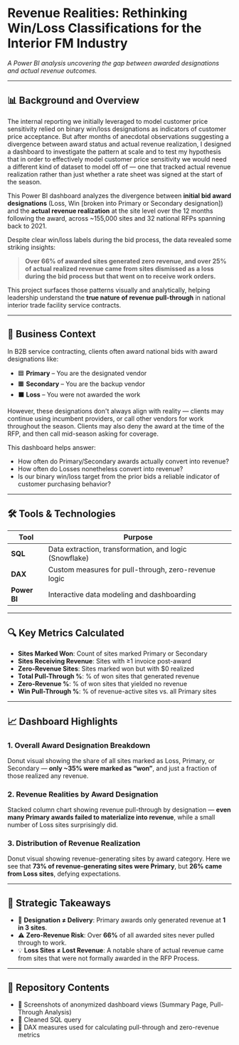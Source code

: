 # Revenue Realities: Rethinking Win/Loss Classifications for the Interior FM Industry
*A Power BI analysis uncovering the gap between awarded designations and actual revenue outcomes.*

---

## 📊 Background and Overview

The internal reporting we initially leveraged to model customer price sensitivity relied on binary win/loss designations as indicators of customer price acceptance. But after months of anecdotal observations suggesting a divergence between award status and actual revenue realization, I designed a dashboard to investigate the pattern at scale and to test my hypothesis that in order to effectively model customer price sensitivity we would need a different kind of dataset to model off of — one that tracked actual revenue realization rather than just whether a rate sheet was signed at the start of the season. 

This Power BI dashboard analyzes the divergence between **initial bid award designations** (Loss, Win [broken into Primary or Secondary designation]) and the **actual revenue realization** at the site level over the 12 months following the award, across ~155,000 sites and 32 national RFPs spanning back to 2021.

Despite clear win/loss labels during the bid process, the data revealed some striking insights:

> **Over 66% of awarded sites generated zero revenue, and over 25% of actual realized revenue came from sites dismissed as a loss during the bid process but that went on to receive work orders.**

This project surfaces those patterns visually and analytically, helping leadership understand the **true nature of revenue pull-through** in national interior trade facility service contracts.

---

## 🧠 Business Context

In B2B service contracting, clients often award national bids with award designations like:
- 🟦 **Primary** – You are the designated vendor
- 🟧 **Secondary** – You are the backup vendor
- ⬛ **Loss** – You were not awarded the work

However, these designations don't always align with reality — clients may continue using incumbent providers, or call other vendors for work throughout the season. Clients may also deny the award at the time of the RFP, and then call mid-season asking for coverage.

This dashboard helps answer:
- How often do Primary/Secondary awards actually convert into revenue?
- How often do Losses nonetheless convert into revenue?
- Is our binary win/loss target from the prior bids a reliable indicator of customer purchasing behavior?

---

## 🛠 Tools & Technologies

| Tool         | Purpose                                  |
|--------------|-------------------------------------------|
| **SQL**      | Data extraction, transformation, and logic (Snowflake) |
| **DAX**      | Custom measures for pull-through, zero-revenue logic |
| **Power BI** | Interactive data modeling and dashboarding |

---

## 🔍 Key Metrics Calculated

- **Sites Marked Won**: Count of sites marked Primary or Secondary
- **Sites Receiving Revenue**: Sites with ≥1 invoice post-award
- **Zero-Revenue Sites**: Sites marked won but with $0 realized
- **Total Pull-Through %**: % of won sites that generated revenue
- **Zero-Revenue %**: % of won sites that yielded no revenue
- **Win Pull-Through %**: % of revenue-active sites vs. all Primary sites

---

## 📈 Dashboard Highlights

### 1. **Overall Award Designation Breakdown**
Donut visual showing the share of all sites marked as Loss, Primary, or Secondary — **only ~35% were marked as “won”**, and just a fraction of those realized any revenue.

### 2. **Revenue Realities by Award Designation**
Stacked column chart showing revenue pull-through by designation — **even many Primary awards failed to materialize into revenue**, while a small number of Loss sites surprisingly did.

### 3. **Distribution of Revenue Realization**
Donut visual showing revenue-generating sites by award category. Here we see that **73% of revenue-generating sites were Primary**, but **26% came from Loss sites**, defying expectations.

---

## 🔎 Strategic Takeaways

- 🎯 **Designation ≠ Delivery**: Primary awards only generated revenue at **1 in 3 sites**.
- ⚠️ **Zero-Revenue Risk**: Over **66%** of all awarded sites never pulled through to work.
- 💡 **Loss Sites ≠ Lost Revenue**: A notable share of actual revenue came from sites that were not formally awarded in the RFP Process.

---

## 📁 Repository Contents

- 📸 Screenshots of anonymized dashboard views (Summary Page, Pull-Through Analysis)
- 🧾 Cleaned SQL query
- 🔣 DAX measures used for calculating pull-through and zero-revenue metrics
